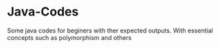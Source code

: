 # Java-Codes
Some java codes for beginers with ther expected outputs. 
With essential concepts such as polymorphism and others
